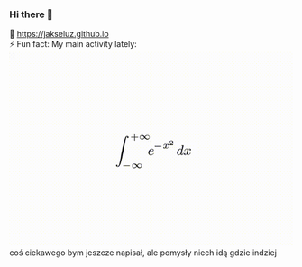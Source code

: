 ### Hi there 👋
🔭 https://jakseluz.github.io \
⚡ Fun fact: My main activity lately: ![zabawna całeczka](/obrazki/całeczka.gif)\
coś ciekawego bym jeszcze napisał, ale pomysły niech idą gdzie indziej
<!--
**jakseluz/jakseluz** is a ✨ _special_ ✨ repository because its `README.md` (this file) appears on your GitHub profile.

Here are some ideas to get you started:

- 🔭 I’m currently working on ...
- 🌱 I’m currently learning ...
- 👯 I’m looking to collaborate on ...
- 🤔 I’m looking for help with ...
- 💬 Ask me about ...
- 📫 How to reach me: ...
- 😄 Pronouns: ...
- ⚡ Fun fact: ...
-->
